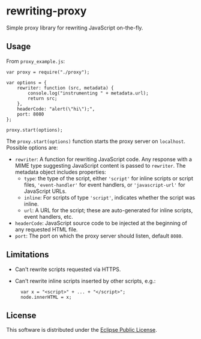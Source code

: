 rewriting-proxy
===============

Simple proxy library for rewriting JavaScript on-the-fly.


Usage
-----

From `proxy_example.js`:

	var proxy = require("./proxy");
	
	var options = {
		rewriter: function (src, metadata) {
			console.log("instrumenting " + metadata.url);
			return src;		
		},
		headerCode: "alert(\"hi\");",
		port: 8080
	};
	
	proxy.start(options);

	
The `proxy.start(options)` function starts the proxy server on `localhost`.  Possible options are:

* `rewriter`: A function for rewriting JavaScript code.  Any response with a MIME type suggesting JavaScript content
is passed to `rewriter`.  The metadata object includes properties:
    * `type`: the type of the script, either `'script'` for inline scripts or script files, `'event-handler'` for event
      handlers, or `'javascript-url'` for JavaScript URLs.
    * `inline`: For scripts of type `'script'`, indicates whether the script was inline.
    * `url`: A URL for the script; these are auto-generated for inline scripts, event handlers, etc.
* `headerCode`: JavaScript source code to be injected at the beginning of any requested HTML file.
* `port`: The port on which the proxy server should listen, default `8080`.

Limitations
-----------

* Can't rewrite scripts requested via HTTPS.
* Can't rewrite inline scripts inserted by other scripts, e.g.:

	    var x = "<script>" + ... + "</script>";
	    node.innerHTML = x;


License
-------

This software is distributed under the [Eclipse Public License](http://www.eclipse.org/legal/epl-v10.html).

